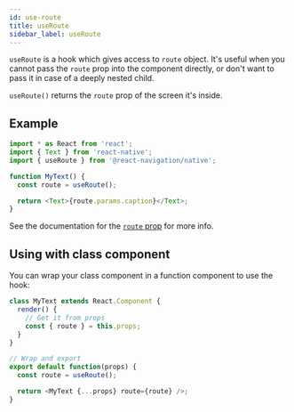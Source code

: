 ```yaml
---
id: use-route
title: useRoute
sidebar_label: useRoute
---
```


`useRoute` is a hook which gives access to `route` object. It's useful when you cannot pass the `route` prop into the component directly, or don't want to pass it in case of a deeply nested child.

`useRoute()` returns the `route` prop of the screen it's inside.

## Example

<samp id="use-route-example"></samp>

```js
import * as React from 'react';
import { Text } from 'react-native';
import { useRoute } from '@react-navigation/native';

function MyText() {
  const route = useRoute();

  return <Text>{route.params.caption}</Text>;
}
```

See the documentation for the [`route` prop](route-prop.html) for more info.

## Using with class component

You can wrap your class component in a function component to use the hook:

```js
class MyText extends React.Component {
  render() {
    // Get it from props
    const { route } = this.props;
  }
}

// Wrap and export
export default function(props) {
  const route = useRoute();

  return <MyText {...props} route={route} />;
}
```
